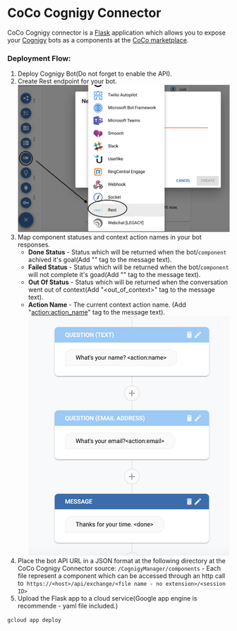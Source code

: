# CoCo Cognigy Connector

CoCo Cognigy connector is a [Flask](http://flask.palletsprojects.com/en/1.1.x/ "Flask") application which allows you to expose your [Cognigy](https://www.cognigy.com/ "Cognigy") bots as a components at the [CoCo marketplace](https://marketplace.conversationalcomponents.com/ "CoCo marketplace").

### Deployment Flow:
1. Deploy Cognigy Bot(Do not forget to enable the API).
2. Create Rest endpoint for your bot.
 ![Create Rest endpoint.](/Screenshots/1CreateRestEndpoint.png)
2. Map component statuses and context action names in your bot responses.
	- **Done Status** - Status which will be returned when the bot/`component` achived it's goal(Add "<done>" tag to the message text).
	- **Failed Status** - Status which will be returned when the bot/`component` will not complete it's goad(Add "<failed>" tag to the message text).
	- **Out Of Status** - Status which will be returned when the conversation went out of context(Add "<out_of_context>" tag to the message text).
	- **Action Name** -  The current context action name.  (Add "<action:action_name>" tag to the message text).
 ![Map statuses and actions.](/Screenshots/2MapActionsAndStatuses.png)
3. Place the bot API URL in a JSON format at the following directory at the CoCo Cognigy Connector source:
`/CognigyManager/components` - Each file represent a component which can be accessed through an http call to` https://<host>/api/exchange/<file name - no extension>/<session ID>`
4. Upload the Flask app to a cloud service(Google app engine is recommende - yaml file included.)

 ```gcloud app deploy```